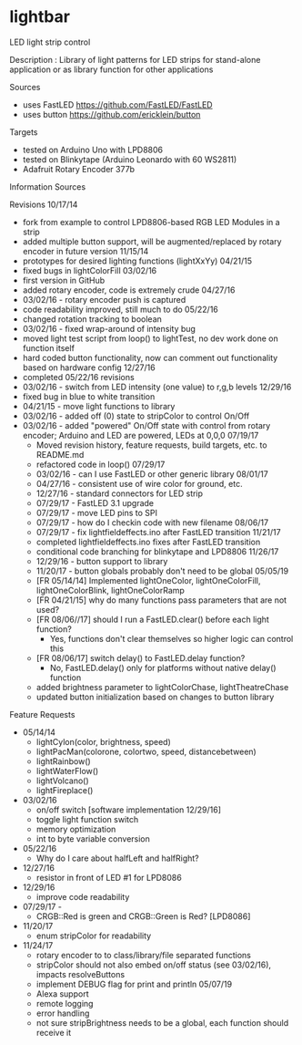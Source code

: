 # lightbar
LED light strip control

Description : Library of light patterns for LED strips for stand-alone application or as library function for other applications

Sources
  - uses FastLED https://github.com/FastLED/FastLED
  - uses button https://github.com/ericklein/button 

Targets
  - tested on Arduino Uno with LPD8806
  - tested on Blinkytape (Arduino Leonardo with 60 WS2811)
  - Adafruit Rotary Encoder 377b

Information Sources


Revisions
  10/17/14
  -  fork from example to control LPD8806-based RGB LED Modules in a strip
  -  added multiple button support, will be augmented/replaced by rotary encoder in future version
  11/15/14
  -  prototypes for desired lighting functions (lightXxYy)
  04/21/15
  -  fixed bugs in lightColorFill
  03/02/16
  -  first version in GitHub
  -  added rotary encoder, code is extremely crude
  04/27/16
  -  03/02/16 - rotary encoder push is captured
  -  code readability improved, still much to do
  05/22/16
  - changed rotation tracking to boolean
  - 03/02/16 - fixed wrap-around of intensity bug
  - moved light test script from loop() to lightTest, no dev work done on function itself
  - hard coded button functionality, now can comment out functionality based on hardware config
  12/27/16
  - completed 05/22/16 revisions
  - 03/02/16 - switch from LED intensity (one value) to r,g,b levels
  12/29/16
  - fixed bug in blue to white transition
  - 04/21/15 - move light functions to library
  - 03/02/16 - added off (0) state to stripColor to control On/Off
  - 03/02/16 - added "powered" On/Off state with control from rotary encoder; Arduino and LED are powered, LEDs at 0,0,0
  07/19/17
  	- Moved revision history, feature requests, build targets, etc. to README.md
  	- refactored code in loop()
  07/29/17
    - 03/02/16 - can I use FastLED or other generic library
  08/01/17
    - 04/27/16 - consistent use of wire color for ground, etc.
    - 12/27/16 - standard connectors for LED strip
    - 07/29/17 - FastLED 3.1 upgrade
    - 07/29/17 - move LED pins to SPI
    - 07/29/17 - how do I checkin code with new filename
  08/06/17
    - 07/29/17 - fix lightfieldeffects.ino after FastLED transition
  11/21/17
    - completed lightfieldeffects.ino fixes after FastLED transition
    - conditional code branching for blinkytape and LPD8806
  11/26/17
    - 12/29/16 - button support to library
    - 11/20/17 - button globals probably don't need to be global
  05/05/19
    - [FR 05/14/14] Implemented lightOneColor, lightOneColorFill, lightOneColorBlink, lightOneColorRamp
    - [FR 04/21/15] why do many functions pass parameters that are not used?
    - [FR 08/06//17] should I run a FastLED.clear() before each light function?
      - Yes, functions don't clear themselves so higher logic can control this
    - [FR 08/06/17] switch delay() to FastLED.delay function?
      - No, FastLED.delay() only for platforms without native delay() function
    - added brightness parameter to lightColorChase, lightTheatreChase
    - updated button initialization based on changes to button library
    
Feature Requests
  - 05/14/14
    - lightCylon(color, brightness, speed)
    - lightPacMan(colorone, colortwo, speed, distancebetween)
    - lightRainbow()
    - lightWaterFlow()
    - lightVolcano()
    - lightFireplace()
  - 03/02/16
    -  on/off switch [software implementation 12/29/16]
    -  toggle light function switch
    -  memory optimization
      - int to byte variable conversion
  - 05/22/16
    - Why do I care about halfLeft and halfRight?
  - 12/27/16
      - resistor in front of LED #1 for LPD8086
  - 12/29/16
      - improve code readability
  - 07/29/17        - 
      - CRGB::Red is green and CRGB::Green is Red? [LPD8086]
  - 11/20/17
      - enum stripColor for readability
  - 11/24/17
      - rotary encoder to to class/library/file separated functions
      - stripColor should not also embed on/off status (see 03/02/16), impacts resolveButtons
      - implement DEBUG flag for print and println
    05/07/19
      - Alexa support
      - remote logging
      - error handling
      - not sure stripBrightness needs to be a global, each function should receive it